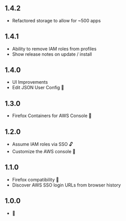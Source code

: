 ## 1.4.2
- Refactored storage to allow for ~500 apps

## 1.4.1
- Ability to remove IAM roles from profiles
- Show release notes on update / install

## 1.4.0
- UI Improvements
- Edit JSON User Config 📝

## 1.3.0
- Firefox Containers for AWS Console 🦊

## 1.2.0
- Assume IAM roles via SSO 🔓
- Customize the AWS console 🎨

## 1.1.0
- Firefox compatibility 🦊
- Discover AWS SSO login URLs from browser history

## 1.0.0
- 🎂
